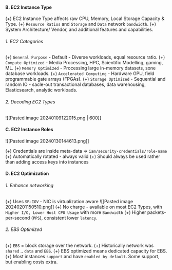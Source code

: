 #### B. EC2 Instance Type
(+) EC2 Instance Type affects raw CPU, Memory, Local Storage Capacity & Type.
(+) `Resource Ratios` and `Storage` and `Data` network `bandwidth`.
(+) System Architecture/ Vendor, and additional features and capabilities.

###### 1. EC2 Categories
(+) `General Purpose` - Default - Diverse workloads, equal resource ratio.
(+) `Compute Optimized` - Media Processing, HPC, Scientific Modelling, gaming, ML.
(+) `Memory Optimized` - Processing large in-memory datasets, sone database workloads.
(+) `Accelerated Computing` - Hardware GPU, field programmable gate arrays (FPGAs).
(+) `Storage Optimized` - Sequential and random IO - sacle-out transactional databases, data warehousing, Elasticsearch, analytic workloads.

###### 2. Decoding EC2 Types
![[Pasted image 20240109122015.png | 600]]



#### C. EC2 Instance Roles
![[Pasted image 20240130144613.png]]

(+) Credentials are inside meta-data => `iam/security-credentials/role-name`
(+) Automatically rotated - always valid
(+) Should always be used rather than adding access keys into instances

#### D. EC2 Optimization
###### 1. Enhance networking
(+) Uses `SR-IOV` - NIC is virtualization aware
![[Pasted image 20240201150510.png]]
(+) No charge - available on most EC2 Types, with `Higher I/O, Lower Host CPU Usage` with more `Bandwidth`
(+) Higher packets-per-second (`PPS`), consistent lower `latency`.


###### 2. EBS Optimized
(+) `EBS` = block storage over the network.
(+) Historically network was `shared` .. `data` and `EBS`.
(+) EBS optimized means dedicated capacity for EBS.
(+) Most instances `support` and have `enabled by default`. Some support, but enabling costs extra.